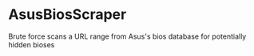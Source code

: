 # AsusBiosScraper
Brute force scans a URL range from Asus's bios database for potentially hidden bioses
